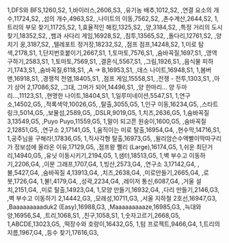 1,DFS와 BFS,1260,S2,
1,바이러스,2606,S3,
,유기농 배추,1012,S2,
,연결 요소의 개수,11724,S2,
,섬의 개수,4963,S2,
,나이트의 이동,7562,S2,
,촌수계산,2644,S2,
1,트리의 부모 찾기,11725,S2,
1,효율적인 해킹,1325,S2,
,양,3184,S2,
,특정 거리의 도시 찾기,18352,S2,
,뱀과 사다리 게임,16928,S2,
,침투,13565,S2,
,돌다리,12761,S2,
,양치기 꿍,3187,S2,
,텔레포트 정거장,18232,S2,
,점프 점프,14248,S2,
1,미로 탐색,2178,S1,
1,단지번호붙이기,2667,S1,
1,토마토,7576,S1,
,숨바꼭질,1697,S1,
,영역 구하기,2583,S1,
1,토마토,7569,S1,
,결혼식,5567,S1,
,그림,1926,S1,
,음식물 피하기,1743,S1,
,숨바꼭질,6118,S1,
,A → B,16953,S1,
,데스 나이트,16948,S1,
1,봄버맨,16918,S1,
,경쟁적 전염,18405,S1,
,점프 게임,15558,S1,
,전쟁 - 전투,1303,S1,
,아기 상어 2,17086,S2,
,그대, 그머가 되어,14496,S1,
,양 한마리... 양 두마리...,11123,S1,
,현명한 나이트,18404,S1,
1,일루미네이션,5547,S1,
1,연구소,14502,G5,
,적록색약,10026,G5,
,탈출,3055,G5,
1,인구 이동,16234,G5,
,스타트링크,5014,G5,
,보물섬,2589,G5,
,DSLR,9019,G5,
1,치즈,2636,G5,
1,숨바꼭질 3,13549,G5,
,Puyo Puyo,11559,G5,
1,말이 되고픈 원숭이,1600,G5,
,숨바꼭질 2,12851,G5,
,연구소 2,17141,G5,
1,움직이는 미로 탈출,16954,G4,
,현수막,14716,S1,
1,공주님을 구해라!,17836,G5,
1,직사각형 탈출,16973,G5,
,윌리암슨수액빨이딱따구리가 정보섬에 올라온 이유,17129,G5,
,점프왕 쩰리 (Large),16174,G5,
1,쉬운 최단거리,14940,G5,
,유닛 이동시키기,2194,G5,
1,샘터,18513,G5,
1,벽 부수고 이동하기,2206,G4,
,이분 그래프,1707,G4,
1,빙산,2573,G4,
,연구소 3,17142,G4,
,불,5427,G4,
,숨바꼭질 4,13913,G4,
,치즈,2638,G4,
,미로만들기,2665,G4,
,로봇,1726,G4,
1,불!,4179,G4,
,성곽,2234,G4,
,레이저 통신,6087,G4,
,거울 설치,2151,G4,
,미로 탈출,14923,G4,
1,모양 만들기,16932,G4,
,다리 만들기,2146,G3,
,벽 부수고 이동하기 2,14442,G3,
,모래성,10711,G3,
,서울 지하철 2호선,16947,G3,
,Baaaaaaaaaduk2 (Easy),16988,G3,
,Maaaaaaaaaze,16985,G3,
,늑대와 양,16956,S4,
,트리,1068,S1,
,친구,1058,S1,
1,숫자고르기,2668,G5,
1,ABCDE,13023,G5,
,떡장수와 호랑이,16432,G5,
1,텀 프로젝트,9466,G4,
1,트리의 지름,1967,G4,
,등수 찾기,17616,G3,
